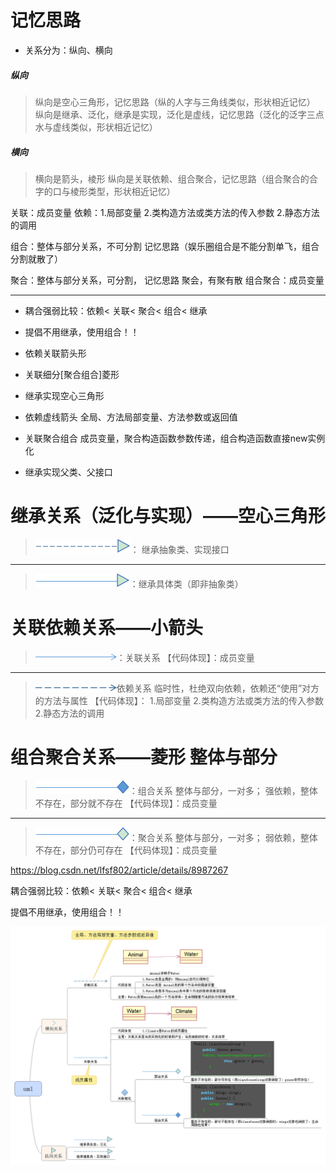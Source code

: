 # 记忆思路
* 关系分为：纵向、横向
##### 纵向
> 纵向是空心三角形，记忆思路（纵的人字与三角线类似，形状相近记忆）
> 纵向是继承、泛化，继承是实现，泛化是虚线，记忆思路（泛化的泛字三点水与虚线类似，形状相近记忆）

##### 横向
> 横向是箭头，棱形
> 纵向是关联依赖、组合聚合，记忆思路（组合聚合的合字的口与棱形类型，形状相近记忆）

关联：成员变量
依赖：1.局部变量 2.类构造方法或类方法的传入参数 2.静态方法的调用

组合：整体与部分关系，不可分割 记忆思路（娱乐圈组合是不能分割单飞，组合分割就散了）

聚合：整体与部分关系，可分割， 记忆思路 聚会，有聚有散
组合聚合：成员变量

--------------

* 耦合强弱比较：依赖< 关联< 聚合< 组合< 继承
* 提倡不用继承，使用组合！！


* 依赖关联箭头形
* 关联细分[聚合组合]菱形
* 继承实现空心三角形


* 依赖虚线箭头 全局、方法局部变量、方法参数或返回值
* 关联聚合组合 成员变量，聚合构造函数参数传递，组合构造函数直接new实例化
* 继承实现父类、父接口










# 继承关系（泛化与实现）——空心三角形

> ![](/assets/jicheng.png)： 继承抽象类、实现接口

------

> ![](/assets/fanhua.png)：继承具体类（即非抽象类）


# 关联依赖关系——小箭头
> ![](/assets/guanlian.png)：关联关系
【代码体现】：成员变量

------

> ![](/assets/yilai.png)依赖关系
临时性，杜绝双向依赖，依赖还“使用”对方的方法与属性
>【代码体现】：
>1.局部变量
>2.类构造方法或类方法的传入参数
>2.静态方法的调用



# 组合聚合关系——菱形 整体与部分
> ![](/assets/zuhe.png)：组合关系
整体与部分，一对多；
强依赖，整体不存在，部分就不存在 
【代码体现】：成员变量

------

> ![](/assets/juhe.png)：聚合关系
>整体与部分，一对多；
>弱依赖，整体不存在，部分仍可存在 
>【代码体现】：成员变量

https://blog.csdn.net/lfsf802/article/details/8987267

耦合强弱比较：依赖< 关联< 聚合< 组合< 继承

提倡不用继承，使用组合！！

![](/assets/uml.png)






